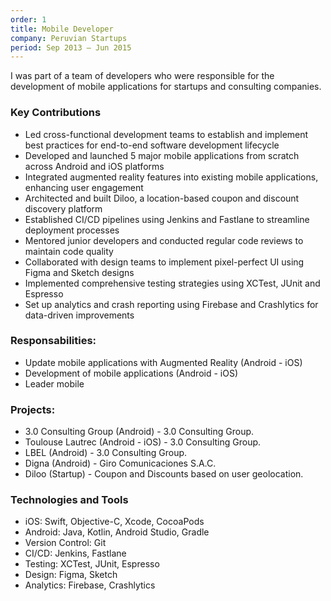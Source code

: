 ```yaml
---
order: 1
title: Mobile Developer
company: Peruvian Startups
period: Sep 2013 – Jun 2015
---
```


I was part of a team of developers who were responsible for the development of mobile applications for startups and consulting companies.

### Key Contributions
- Led cross-functional development teams to establish and implement best practices for end-to-end software development lifecycle
- Developed and launched 5 major mobile applications from scratch across Android and iOS platforms
- Integrated augmented reality features into existing mobile applications, enhancing user engagement
- Architected and built Diloo, a location-based coupon and discount discovery platform
- Established CI/CD pipelines using Jenkins and Fastlane to streamline deployment processes
- Mentored junior developers and conducted regular code reviews to maintain code quality
- Collaborated with design teams to implement pixel-perfect UI using Figma and Sketch designs
- Implemented comprehensive testing strategies using XCTest, JUnit and Espresso
- Set up analytics and crash reporting using Firebase and Crashlytics for data-driven improvements

### Responsabilities:
- Update mobile applications with Augmented Reality (Android - iOS)
- Development of mobile applications (Android - iOS)
- Leader mobile

### Projects:
- 3.0 Consulting Group (Android) - 3.0 Consulting Group.
- Toulouse Lautrec (Android - iOS) - 3.0 Consulting Group.
- LBEL (Android) - 3.0 Consulting Group.
- Digna (Android) - Giro Comunicaciones S.A.C.
- Diloo (Startup) - Coupon and Discounts based on user geolocation.

### Technologies and Tools
- iOS: Swift, Objective-C, Xcode, CocoaPods
- Android: Java, Kotlin, Android Studio, Gradle
- Version Control: Git
- CI/CD: Jenkins, Fastlane
- Testing: XCTest, JUnit, Espresso
- Design: Figma, Sketch
- Analytics: Firebase, Crashlytics
